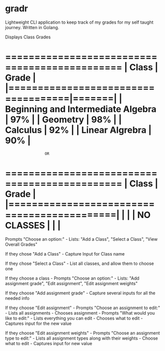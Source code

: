 # gradr
Lightweight CLI application to keep track of my grades for my self taught journey. Written in Golang.

Displays Class Grades

==============================================
| Class                              | Grade |
|====================================|=======|
| Beginning and Intermediate Algebra |  97%  |
| Geometry                           |  98%  |
| Calculus                           |  92%  |
| Linear Algrebra                    |  90%  |
==============================================

                      OR 

==============================================
| Class                              | Grade |
|============================================|
|                                            |
|                 NO CLASSES                 |
|                                            |
==============================================

Prompts "Choose an option:"
    - Lists: "Add a Class", "Select a Class", "View Overall Grades"

If they chose "Add a Class"
    - Capture Input for Class name

If they chose "Select a Class"
    - List all classes, and allow them to choose one

If they choose a class
    - Prompts "Choose an option:"
        - Lists: "Add assignment grade", "Edit assignment", "Edit assignment weights"

If they choose "Add assignment grade"
    - Capture several inputs for all the needed info

If they choose "Edit assignment"
    - Prompts "Choose an assignment to edit:"
        - Lists all assignments
        - Chooses assignment
        - Prompts "What would you like to edit:"
          - Lists everything you can edit
          - Chooses what to edit
          - Captures input for the new value

If they choose "Edit assignment weights"
    - Prompts "Choose an assignment type to edit:"
      - Lists all assignment types along with their weights
      - Choose what to edit
      - Captures input for new value

